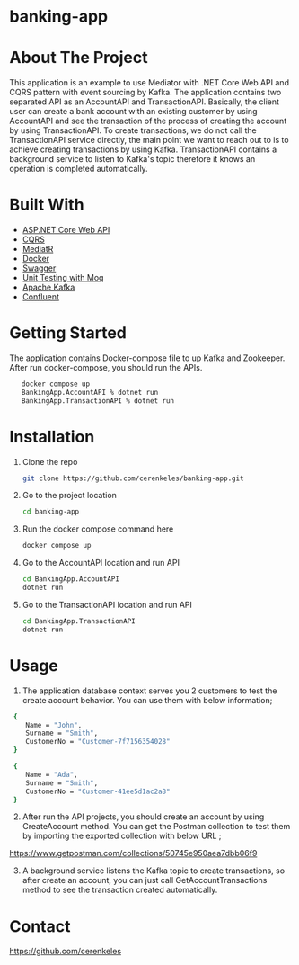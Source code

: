 # banking-app

# About The Project

This application is an example to use Mediator with .NET Core Web API and CQRS pattern with event sourcing by Kafka. The application contains two separated API as an AccountAPI and TransactionAPI. 
Basically, the client user can create a bank account with an existing customer by using AccountAPI and see the transaction of the process of creating the account by using TransactionAPI.
To create transactions, we do not call the TransactionAPI service directly, the main point we want to reach out to is to achieve creating transactions by using Kafka. TransactionAPI contains a background service to listen to Kafka's topic therefore it knows an operation is completed automatically.


# Built With

* [ASP.NET Core Web API](https://docs.microsoft.com/tr-tr/aspnet/core/web-api/?view=aspnetcore-5.0)
* [CQRS](https://martinfowler.com/bliki/CQRS.html#:~:text=CQRS%20stands%20for%20Command%20Query,you%20use%20to%20read%20information.)
* [MediatR](https://codeopinion.com/why-use-mediatr-3-reasons-why-and-1-reason-not/)
* [Docker](https://www.docker.com/)
* [Swagger](https://swagger.io/)
* [Unit Testing with Moq](https://softchris.github.io/pages/dotnet-moq.html#references)
* [Apache Kafka](https://kafka.apache.org/)
* [Confluent](https://www.confluent.io/)

# Getting Started

The application contains Docker-compose file to up Kafka and Zookeeper. After run docker-compose, you should run the APIs. 

```sh
   docker compose up
   BankingApp.AccountAPI % dotnet run
   BankingApp.TransactionAPI % dotnet run
```


# Installation

1. Clone the repo
   ```sh
   git clone https://github.com/cerenkeles/banking-app.git
   ```
2. Go to the project location
   ```sh
   cd banking-app
   ```
3. Run the docker compose command here
   ```sh
   docker compose up
   ```
4. Go to the AccountAPI location and run API
   ```sh
   cd BankingApp.AccountAPI
   dotnet run
   ```
5. Go to the TransactionAPI location and run API
   ```sh
   cd BankingApp.TransactionAPI
   dotnet run
   ``` 

# Usage

1. The application database context serves you 2 customers to test the create account behavior. You can use them with below information;

  ```sh
   {
      Name = "John",
      Surname = "Smith",
      CustomerNo = "Customer-7f7156354028"
   }
  ```
  ```sh
   {
      Name = "Ada",
      Surname = "Smith",
      CustomerNo = "Customer-41ee5d1ac2a8"
   }
  ```
  
2. After run the API projects, you should create an account by using CreateAccount method. You can get the Postman collection to test them by importing the exported collection with below URL ; 

  https://www.getpostman.com/collections/50745e950aea7dbb06f9

3. A background service listens the Kafka topic to create transactions, so after create an account, you can just call GetAccountTransactions method to see the transaction created automatically.


# Contact

https://github.com/cerenkeles
